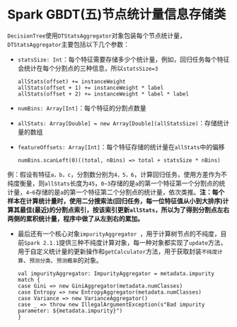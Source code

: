 # Spark GBDT(五)节点统计量信息存储类
`DecisionTree`使用`DTStatsAggregator`对象包装每个节点统计量，`DTStatsAggregator`主要包括以下几个参数：

* `statsSize: Int`：每个特征需要存储多少个统计量，例如，回归任务每个特征会统计在每个分割点的三种信息，所以`statsSize=3`

	```
	allStats(offset) += instanceWeight
	allStats(offset + 1) += instanceWeight * label
	allStats(offset + 2) += instanceWeight * label * label
	```
* `numBins: Array[Int]`：每个特征的分割点数量
* `allStats: Array[Double] = new Array[Double](allStatsSize)`：存储统计量的数组
* `featureOffsets: Array[Int]`：每个特征存储的统计量在`allStats`中的偏移

	```
	numBins.scanLeft(0)((total, nBins) => total + statsSize * nBins)
	```

例：假设有特征`a，b，c`，分割数分别为`4，5，6`，计算回归任务，使用方差作为不纯度衡量，则`allStats`长度为`45`，`0~3`存储的是`a`的第一个特征第一个分割点的统计量，`4~6`存储的是`a`的第一个特征第二个分割点的统计量，依次类推。**注：每个样本在计算统计量时，使用二分搜索法(回归任务，每一位特征值从小到大排序)计算其最佳(最近)的分割点索引，按该索引更新`allStats`，所以为了得到分割点左右两侧的累积统计量，程序中做了从左到右的累加。**

* 最后还有一个核心对象`impurityAggregator `，用于计算树节点的不纯度，目前`Spark 2.1.1`提供三种不纯度计算对象，每一种对象都实现了`update`方法，用于自定义统计量的更新操作和`getCalculator`方法，用于获取封装`不纯度计算`、`预测分类`、`预测概率`的对象。

	```
	val impurityAggregator: ImpurityAggregator = metadata.impurity match {
	case Gini => new GiniAggregator(metadata.numClasses)
	case Entropy => new EntropyAggregator(metadata.numClasses)
	case Variance => new VarianceAggregator()
	case _ => throw new IllegalArgumentException(s"Bad impurity parameter: ${metadata.impurity}")
	}
	```
